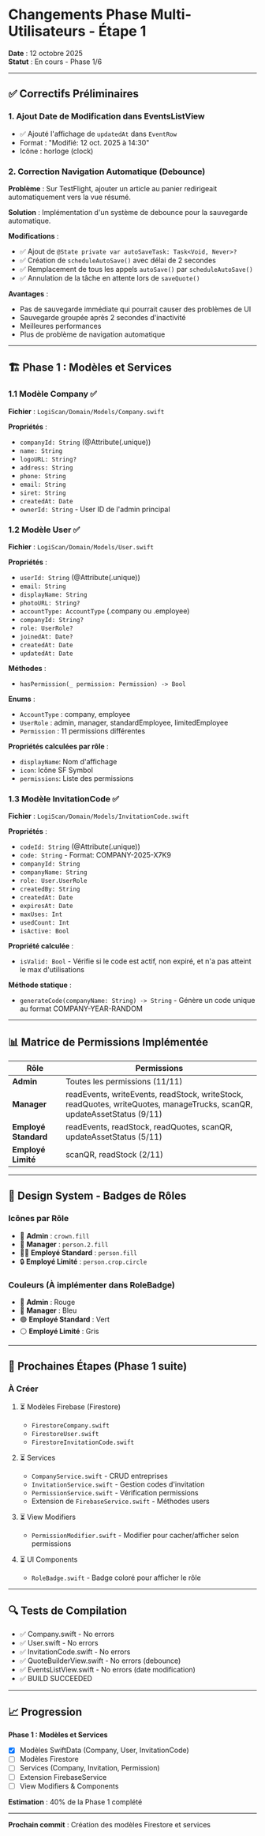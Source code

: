 # Changements Phase Multi-Utilisateurs - Étape 1

**Date** : 12 octobre 2025  
**Statut** : En cours - Phase 1/6

---

## ✅ Correctifs Préliminaires

### 1. Ajout Date de Modification dans EventsListView
- ✅ Ajouté l'affichage de `updatedAt` dans `EventRow`
- Format : "Modifié: 12 oct. 2025 à 14:30"
- Icône : horloge (clock)

### 2. Correction Navigation Automatique (Debounce)
**Problème** : Sur TestFlight, ajouter un article au panier redirigeait automatiquement vers la vue résumé.

**Solution** : Implémentation d'un système de debounce pour la sauvegarde automatique.

**Modifications** :
- ✅ Ajout de `@State private var autoSaveTask: Task<Void, Never>?`
- ✅ Création de `scheduleAutoSave()` avec délai de 2 secondes
- ✅ Remplacement de tous les appels `autoSave()` par `scheduleAutoSave()`
- ✅ Annulation de la tâche en attente lors de `saveQuote()`

**Avantages** :
- Pas de sauvegarde immédiate qui pourrait causer des problèmes de UI
- Sauvegarde groupée après 2 secondes d'inactivité
- Meilleures performances
- Plus de problème de navigation automatique

---

## 🏗️ Phase 1 : Modèles et Services

### 1.1 Modèle Company ✅

**Fichier** : `LogiScan/Domain/Models/Company.swift`

**Propriétés** :
- `companyId: String` (@Attribute(.unique))
- `name: String`
- `logoURL: String?`
- `address: String`
- `phone: String`
- `email: String`
- `siret: String`
- `createdAt: Date`
- `ownerId: String` - User ID de l'admin principal

### 1.2 Modèle User ✅

**Fichier** : `LogiScan/Domain/Models/User.swift`

**Propriétés** :
- `userId: String` (@Attribute(.unique))
- `email: String`
- `displayName: String`
- `photoURL: String?`
- `accountType: AccountType` (.company ou .employee)
- `companyId: String?`
- `role: UserRole?`
- `joinedAt: Date?`
- `createdAt: Date`
- `updatedAt: Date`

**Méthodes** :
- `hasPermission(_ permission: Permission) -> Bool`

**Enums** :
- `AccountType` : company, employee
- `UserRole` : admin, manager, standardEmployee, limitedEmployee
- `Permission` : 11 permissions différentes

**Propriétés calculées par rôle** :
- `displayName`: Nom d'affichage
- `icon`: Icône SF Symbol
- `permissions`: Liste des permissions

### 1.3 Modèle InvitationCode ✅

**Fichier** : `LogiScan/Domain/Models/InvitationCode.swift`

**Propriétés** :
- `codeId: String` (@Attribute(.unique))
- `code: String` - Format: COMPANY-2025-X7K9
- `companyId: String`
- `companyName: String`
- `role: User.UserRole`
- `createdBy: String`
- `createdAt: Date`
- `expiresAt: Date`
- `maxUses: Int`
- `usedCount: Int`
- `isActive: Bool`

**Propriété calculée** :
- `isValid: Bool` - Vérifie si le code est actif, non expiré, et n'a pas atteint le max d'utilisations

**Méthode statique** :
- `generateCode(companyName: String) -> String` - Génère un code unique au format COMPANY-YEAR-RANDOM

---

## 📊 Matrice de Permissions Implémentée

| Rôle | Permissions |
|------|-------------|
| **Admin** | Toutes les permissions (11/11) |
| **Manager** | readEvents, writeEvents, readStock, writeStock, readQuotes, writeQuotes, manageTrucks, scanQR, updateAssetStatus (9/11) |
| **Employé Standard** | readEvents, readStock, readQuotes, scanQR, updateAssetStatus (5/11) |
| **Employé Limité** | scanQR, readStock (2/11) |

---

## 🎨 Design System - Badges de Rôles

### Icônes par Rôle
- 👑 **Admin** : `crown.fill`
- 👥 **Manager** : `person.2.fill`
- 🧑‍💼 **Employé Standard** : `person.fill`
- 🔒 **Employé Limité** : `person.crop.circle`

### Couleurs (À implémenter dans RoleBadge)
- 🔴 **Admin** : Rouge
- 🔵 **Manager** : Bleu
- 🟢 **Employé Standard** : Vert
- ⚪ **Employé Limité** : Gris

---

## 📝 Prochaines Étapes (Phase 1 suite)

### À Créer
1. ⏳ Modèles Firebase (Firestore)
   - `FirestoreCompany.swift`
   - `FirestoreUser.swift`
   - `FirestoreInvitationCode.swift`

2. ⏳ Services
   - `CompanyService.swift` - CRUD entreprises
   - `InvitationService.swift` - Gestion codes d'invitation
   - `PermissionService.swift` - Vérification permissions
   - Extension de `FirebaseService.swift` - Méthodes users

3. ⏳ View Modifiers
   - `PermissionModifier.swift` - Modifier pour cacher/afficher selon permissions

4. ⏳ UI Components
   - `RoleBadge.swift` - Badge coloré pour afficher le rôle

---

## 🔍 Tests de Compilation

- ✅ Company.swift - No errors
- ✅ User.swift - No errors
- ✅ InvitationCode.swift - No errors
- ✅ QuoteBuilderView.swift - No errors (debounce)
- ✅ EventsListView.swift - No errors (date modification)
- ✅ BUILD SUCCEEDED

---

## 📈 Progression

**Phase 1 : Modèles et Services**
- [x] Modèles SwiftData (Company, User, InvitationCode)
- [ ] Modèles Firestore
- [ ] Services (Company, Invitation, Permission)
- [ ] Extension FirebaseService
- [ ] View Modifiers & Components

**Estimation** : 40% de la Phase 1 complété

---

**Prochain commit** : Création des modèles Firestore et services
